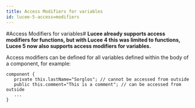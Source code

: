 ```yaml
---
title: Access Modifiers for variables
id: lucee-5-access=modifiers
---
```


#Access Modifiers for variables#
**Lucee already supports access modifiers for functions, but with Lucee 4 this was limited to functions, Lucee 5 now also supports access modifiers for variables.**

Access modifiers can be defined for all variables defined within the body of a component, for example:

```luceescript
component {
   private this.lastName="Sorglos"; // cannot be accessed from outside
   public this.comment="This is a comment"; // can be accessed from outside
   ...
}

```
